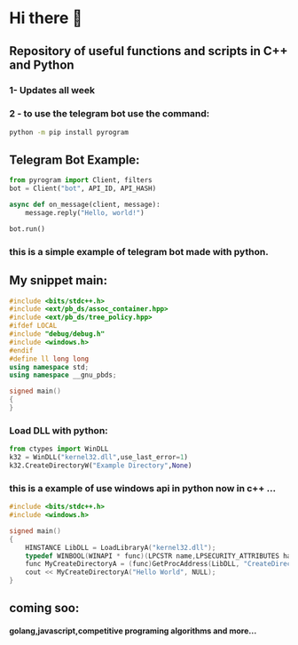 # Hi there 👋
## Repository of useful functions and scripts in C++ and Python
### 1- Updates all week 
### 2 - to use the telegram bot use the command: 
```bash
python -m pip install pyrogram
```
## Telegram Bot Example:

```python
from pyrogram import Client, filters
bot = Client("bot", API_ID, API_HASH)

async def on_message(client, message):
    message.reply("Hello, world!")

bot.run()
```
### this is a simple example of telegram bot made with python.
## My snippet main: 
```c++
#include <bits/stdc++.h>
#include <ext/pb_ds/assoc_container.hpp>
#include <ext/pb_ds/tree_policy.hpp>
#ifdef LOCAL
#include "debug/debug.h"
#include <windows.h>
#endif
#define ll long long
using namespace std;
using namespace __gnu_pbds;

signed main()
{
}
```
### Load DLL with python:
```python
from ctypes import WinDLL
k32 = WinDLL("kernel32.dll",use_last_error=1)
k32.CreateDirectoryW("Example Directory",None)
```
### this is a example of use windows api in python now in c++ ...
```c++
#include <bits/stdc++.h>
#include <windows.h>

signed main()
{
    HINSTANCE LibDLL = LoadLibraryA("kernel32.dll");
    typedef WINBOOL(WINAPI * func)(LPCSTR name,LPSECURITY_ATTRIBUTES hand);
    func MyCreateDirectoryA = (func)GetProcAddress(LibDLL, "CreateDirectoryA");
    cout << MyCreateDirectoryA("Hello World", NULL);
} 
```

## coming soo:
####    golang,javascript,competitive programing algorithms and more...
